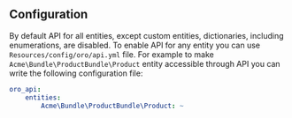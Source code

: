 Configuration
-------------

By default API for all entities, except custom entities, dictionaries, including enumerations, are disabled. To enable API for any entity you can use `Resources/config/oro/api.yml` file. For example to make `Acme\Bundle\ProductBundle\Product` entity accessible through API you can write the following configuration file:

```yaml
oro_api:
    entities:
        Acme\Bundle\ProductBundle\Product: ~
```
